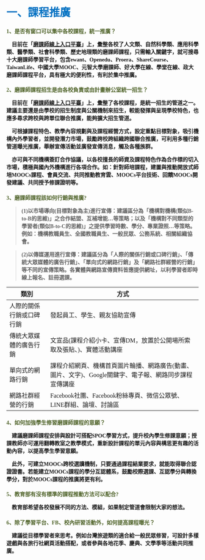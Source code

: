 # <font color=#0071C2 face=微軟正黑體>一、課程推廣</font>

<font face=微軟正黑體>

<font color=#4E6228 face=微軟正黑體><h4>1、是否有窗口可以集中各校課程，統一推廣？</font>

<p>&nbsp;&nbsp;&nbsp;&nbsp;目前在「<a href="http://taiwanmooc.org/" target="_blank" title="磨課師線上入口平臺">磨課師線上入口平臺</a>」上，彙整各校了人文類、自然科學類、應用科學類、醫學類、社會科學類、歷史地理類的磨課師課程，只需輸入關鍵字，就可搜尋十大磨課師學習平台，包含ewant、Openedu、Proera、ShareCourse、TaiwanLife、中國大學MOOC、元智大學磨課師、好大學在線、學堂在線、政大磨課師課程平台，具有極大的便利性，有利於集中推廣。 </p>

<font color=#4E6228 face=微軟正黑體><h4>2、磨課師課程招生是由各校負責或由計畫辦公室統一招生？</font>

<p>&nbsp;&nbsp;&nbsp;&nbsp;目前在「<a href="http://taiwanmooc.org/" target="_blank" title="磨課師線上入口平臺">磨課師線上入口平臺</a>」上，彙整了各校課程，是統一招生的管道之一。建議主要還是由學校的招生制度與公關機制來招生，較能發揮與呈現學校特色，也應多尋求跨校與跨單位聯合推廣，能夠擴大招生管道。 </p>

<p>&nbsp;&nbsp;&nbsp;&nbsp;可根據課程特色、教學內容規劃與及課程經營方式，設定重點目標對象，吸引機構內外學習者，並開發潛力市場，鼓勵跨校跨組織跨國聯合推廣，可利用多種行銷管道曝光推廣，舉辦宣傳活動並廣發宣傳消息，觸及各種族群。 </p>

<p>&nbsp;&nbsp;&nbsp;&nbsp;亦可與不同機構簽訂合作協議，以各校擅長的師資及課程特色作為合作標的切入市場，積極與國內外機構進行各項合作。如：針對師培課程，建置與推動開放式師培MOOCs課程、會員交流、共同推動教育雲、MOOCs平台技術、回饋MOOCs開發建議、共同授予修課證明等。 </p>

<font color=#4E6228 face=微軟正黑體><h4>3、磨課師課程該如何行銷與推廣?</font>

><p>(1)以市場導向(目標對象為主)進行宣傳：建議區分為「機構對機構(類似B-to-B的思維)」之合作結盟、互補增能…等策略；以及「機構對不同類型的學習者(類似B-to-C的思維)」之提供學習時數、學分、專業證照…等策略。例如：機構教職員生、全國教職員生、一般民眾、公務系統、相關組織協會。 </p>

><p>(2)以傳媒運用進行宣傳：建議區分為「人際的關係行銷或口碑行銷」、「傳統大眾媒體的廣告行銷」、「單向式的網路行銷」及「網路社群經營的行銷」等不同的宣傳策略。各實體與網路宣傳資料皆應提供網址，以利學習者即時線上報名、註冊選課。 </p>

| 類別 | 方式 |
| -- | -- |
| 人際的關係行銷或口碑行銷 | 發起員工、學生、親友協助宣傳 |
| 傳統大眾媒體的廣告行銷 | 文宣品(課程介紹小卡、宣傳DM，放置於公開場所索取及張貼、)、實體活動講座 |
| 單向式的網路行銷 | 課程介紹網頁、機構首頁圖片輪播、網路廣告(動畫、圖片、文字)、Google關鍵字、電子報、網路同步課程宣傳講座 |
| 網路社群經營的行銷 | Facebook社團、Facebook粉絲專頁、微信公眾號、LINE群組、論壇、討論區 |


<font color=#4E6228 face=微軟正黑體><h4>4、如何加強學生修習磨課師課程的意願？</font>

<p>&nbsp;&nbsp;&nbsp;&nbsp;建議磨課師課程安排與設計可搭配SPOC學習方式，提升校內學生修課意願；授課教師亦可運用翻轉教室之教學模式，重新設計課程的單元內容與構思更有趣的活動內容，以提高學生學習意願。 </p>

<p>&nbsp;&nbsp;&nbsp;&nbsp;此外，可建立MOOCs跨校選讀機制，只要通過課程結業要求，就能取得聯合認證證書。若能建立MOOCs課程的學分互認體系，鼓勵校際選課、互認學分與轉換學分，對於MOOCs課程的推廣將更有利。 </p>

<font color=#4E6228 face=微軟正黑體><h4>5、教育部有沒有標準的課程推動方法可以配合?</font>

<p>&nbsp;&nbsp;&nbsp;&nbsp;教育部希望各校發展不同的方法、模組，如果制定管道會限制大家的想法。 </p>

<font color=#4E6228 face=微軟正黑體><h4>6、除了學習平台、FB、校內研習活動外，如何提高課程曝光？</font>

<p>&nbsp;&nbsp;&nbsp;&nbsp;建議從目標學習者來思考。例如台灣旅遊類的適合給一般民眾修習，可設計多樣遊戲與各旅行社網頁活動搭配，或者參與各地花季、慶典、文學季等活動共同推廣。 </p>